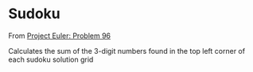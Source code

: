 # Sudoku

From [Project Euler: Problem 96](https://projecteuler.net/problem=96)

Calculates the sum of the 3-digit numbers found in the top left corner of each sudoku solution grid